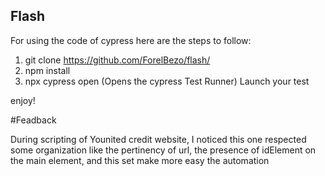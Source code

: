 ## Flash


For using the code of cypress here are the steps to follow:

1. git clone https://github.com/ForelBezo/flash/
2. npm install
3. npx cypress open (Opens the cypress Test Runner)
Launch your test

enjoy!

#Feadback 

During scripting of Younited credit website, I noticed this one respected some organization like the pertinency of url, the presence of idElement on the main element, and this set make more easy the automation

